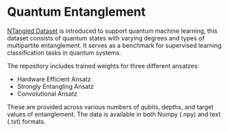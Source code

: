 # Quantum Entanglement

[NTangled Dataset](https://github.com/LSchatzki/NTangled_Datasets) is introduced to support quantum machine learning, this dataset consists of quantum states with varying degrees and types of multipartite entanglement. It serves as a benchmark for supervised learning classification tasks in quantum systems.

The repository includes trained weights for three different ansatzes:​
- Hardware Efficient Ansatz
- Strongly Entangling Ansatz
- Convolutional Ansatz

These are provided across various numbers of qubits, depths, and target values of entanglement. The data is available in both Numpy (.npy) and text (.txt) formats.